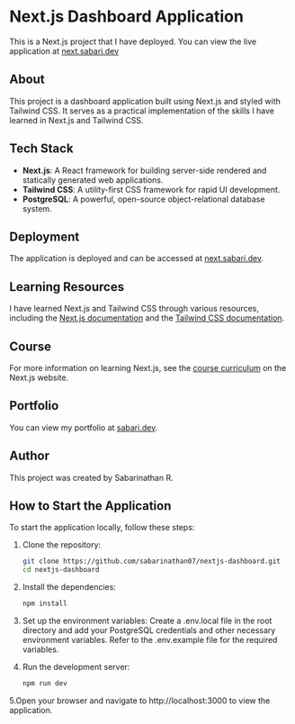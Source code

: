 # Next.js Dashboard Application

This is a Next.js project that I have deployed. You can view the live application at [next.sabari.dev](https://next.sabari.dev)

## About

This project is a dashboard application built using Next.js and styled with Tailwind CSS. It serves as a practical implementation of the skills I have learned in Next.js and Tailwind CSS.

## Tech Stack

- **Next.js**: A React framework for building server-side rendered and statically generated web applications.
- **Tailwind CSS**: A utility-first CSS framework for rapid UI development.
- **PostgreSQL**: A powerful, open-source object-relational database system.

## Deployment

The application is deployed and can be accessed at [next.sabari.dev](https://next.sabari.dev).

## Learning Resources

I have learned Next.js and Tailwind CSS through various resources, including the [Next.js documentation](https://nextjs.org/docs) and the [Tailwind CSS documentation](https://tailwindcss.com/docs).

## Course

For more information on learning Next.js, see the [course curriculum](https://nextjs.org/learn) on the Next.js website.

## Portfolio

You can view my portfolio at [sabari.dev](https://sabari.dev).

## Author

This project was created by Sabarinathan R.

## How to Start the Application

To start the application locally, follow these steps:

1. Clone the repository:
   ```bash
   git clone https://github.com/sabarinathan07/nextjs-dashboard.git
   cd nextjs-dashboard

2. Install the dependencies:
    ```bash 
    npm install


3. Set up the environment variables: Create a .env.local file in the root directory and add your PostgreSQL credentials and other necessary environment variables. Refer to the .env.example file for the required variables.

4. Run the development server:
    ```bash
    npm run dev

5.Open your browser and navigate to http://localhost:3000 to view the application.

